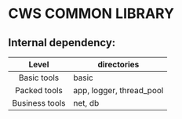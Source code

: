 # CWS COMMON LIBRARY
## Internal dependency:
Level|directories  
:--:|--  
Basic tools|basic  
Packed tools|app, logger, thread_pool  
Business tools|net, db  

